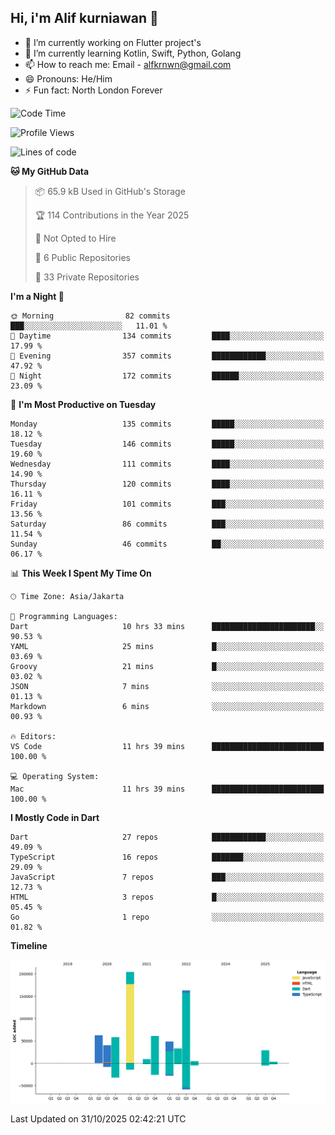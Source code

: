 ## Hi, i'm Alif kurniawan 👋

- 🔭 I’m currently working on Flutter project's
- 🌱 I’m currently learning Kotlin, Swift, Python, Golang
- 📫 How to reach me: Email - alfkrnwn@gmail.com
- 😄 Pronouns: He/Him
- ⚡ Fun fact: North London Forever

<!--START_SECTION:waka-->
![Code Time](http://img.shields.io/badge/Code%20Time-399%20hrs%201%20min-blue)

![Profile Views](http://img.shields.io/badge/Profile%20Views-0-blue)

![Lines of code](https://img.shields.io/badge/From%20Hello%20World%20I%27ve%20Written-715.3%20thousand%20lines%20of%20code-blue)

**🐱 My GitHub Data** 

> 📦 65.9 kB Used in GitHub's Storage 
 > 
> 🏆 114 Contributions in the Year 2025
 > 
> 🚫 Not Opted to Hire
 > 
> 📜 6 Public Repositories 
 > 
> 🔑 33 Private Repositories 
 > 
**I'm a Night 🦉** 

```text
🌞 Morning                82 commits          ███░░░░░░░░░░░░░░░░░░░░░░   11.01 % 
🌆 Daytime                134 commits         ████░░░░░░░░░░░░░░░░░░░░░   17.99 % 
🌃 Evening                357 commits         ████████████░░░░░░░░░░░░░   47.92 % 
🌙 Night                  172 commits         ██████░░░░░░░░░░░░░░░░░░░   23.09 % 
```
📅 **I'm Most Productive on Tuesday** 

```text
Monday                   135 commits         █████░░░░░░░░░░░░░░░░░░░░   18.12 % 
Tuesday                  146 commits         █████░░░░░░░░░░░░░░░░░░░░   19.60 % 
Wednesday                111 commits         ████░░░░░░░░░░░░░░░░░░░░░   14.90 % 
Thursday                 120 commits         ████░░░░░░░░░░░░░░░░░░░░░   16.11 % 
Friday                   101 commits         ███░░░░░░░░░░░░░░░░░░░░░░   13.56 % 
Saturday                 86 commits          ███░░░░░░░░░░░░░░░░░░░░░░   11.54 % 
Sunday                   46 commits          ██░░░░░░░░░░░░░░░░░░░░░░░   06.17 % 
```


📊 **This Week I Spent My Time On** 

```text
🕑︎ Time Zone: Asia/Jakarta

💬 Programming Languages: 
Dart                     10 hrs 33 mins      ███████████████████████░░   90.53 % 
YAML                     25 mins             █░░░░░░░░░░░░░░░░░░░░░░░░   03.69 % 
Groovy                   21 mins             █░░░░░░░░░░░░░░░░░░░░░░░░   03.02 % 
JSON                     7 mins              ░░░░░░░░░░░░░░░░░░░░░░░░░   01.13 % 
Markdown                 6 mins              ░░░░░░░░░░░░░░░░░░░░░░░░░   00.93 % 

🔥 Editors: 
VS Code                  11 hrs 39 mins      █████████████████████████   100.00 % 

💻 Operating System: 
Mac                      11 hrs 39 mins      █████████████████████████   100.00 % 
```

**I Mostly Code in Dart** 

```text
Dart                     27 repos            ████████████░░░░░░░░░░░░░   49.09 % 
TypeScript               16 repos            ███████░░░░░░░░░░░░░░░░░░   29.09 % 
JavaScript               7 repos             ███░░░░░░░░░░░░░░░░░░░░░░   12.73 % 
HTML                     3 repos             █░░░░░░░░░░░░░░░░░░░░░░░░   05.45 % 
Go                       1 repo              ░░░░░░░░░░░░░░░░░░░░░░░░░   01.82 % 
```



**Timeline**

![Lines of Code chart](https://raw.githubusercontent.com/awanderer11/awanderer11/main/assets/bar_graph.png)


 Last Updated on 31/10/2025 02:42:21 UTC
<!--END_SECTION:waka-->
